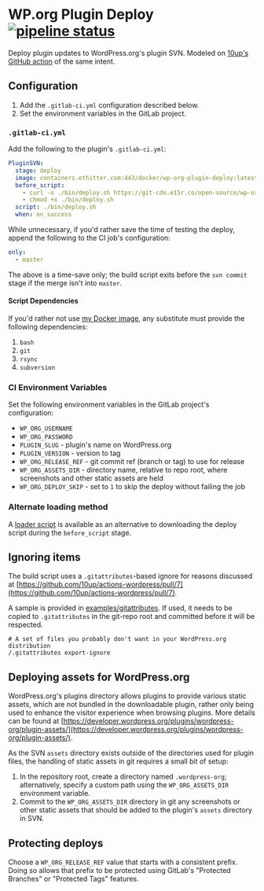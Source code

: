 # WP.org Plugin Deploy [![pipeline status](https://git.ethitter.com/open-source/wp-org-plugin-deploy/badges/master/pipeline.svg)](https://git.ethitter.com/open-source/wp-org-plugin-deploy/commits/master)

Deploy plugin updates to WordPress.org's plugin SVN. Modeled on [10up's GitHub action](https://github.com/10up/actions-wordpress/blob/598b1572d5024340f09d7efc083a65ebff3bcdef/dotorg-plugin-deploy/entrypoint.sh) of the same intent.

## Configuration

1. Add the `.gitlab-ci.yml` configuration described below.
1. Set the environment variables in the GitLab project.

### `.gitlab-ci.yml`

Add the following to the plugin's `.gitlab-ci.yml`:

```yaml
PluginSVN:
  stage: deploy
  image: containers.ethitter.com:443/docker/wp-org-plugin-deploy:latest
  before_script:
    - curl -o ./bin/deploy.sh https://git-cdn.e15r.co/open-source/wp-org-plugin-deploy/raw/master/scripts/deploy.sh
    - chmod +x ./bin/deploy.sh
  script: ./bin/deploy.sh
  when: on_success
```

While unnecessary, if you'd rather save the time of testing the deploy, append the following to the CI job's configuration:

```yaml
only:
  - master
```

The above is a time-save only; the build script exits before the `svn commit` stage if the merge isn't into `master`. 

#### Script Dependencies

If you'd rather not use [my Docker image](https://git.ethitter.com/docker/wp-org-plugin-deploy), any substitute must provide the following dependencies:

1. `bash`
1. `git`
1. `rsync`
1. `subversion`

### CI Environment Variables

Set the following environment variables in the GitLab project's configuration:

* `WP_ORG_USERNAME`
* `WP_ORG_PASSWORD`
* `PLUGIN_SLUG` - plugin's name on WordPress.org
* `PLUGIN_VERSION` - version to tag
* `WP_ORG_RELEASE_REF` - git commit ref (branch or tag) to use for release 
* `WP_ORG_ASSETS_DIR` - directory name, relative to repo root, where screenshots and other static assets are held
* `WP_ORG_DEPLOY_SKIP` - set to `1` to skip the deploy without failing the job

### Alternate loading method

A [loader script](./scripts/loader.sh) is available as an alternative to downloading the deploy script during the `before_script` stage.

## Ignoring items

The build script uses a `.gitattributes`-based ignore for reasons discussed at [https://github.com/10up/actions-wordpress/pull/7](https://github.com/10up/actions-wordpress/pull/7).

A sample is provided in [examples/gitattributes](./examples/gitattributes). If used, it needs to be copied to `.gitattributes` in the git-repo root and committed before it will be respected.

```
# A set of files you probably don't want in your WordPress.org distribution
/.gitattributes export-ignore
```

## Deploying assets for WordPress.org

WordPress.org's plugins directory allows plugins to provide various static assets, which are not bundled in the downloadable plugin, rather only being used to enhance the visitor experience when browsing plugins. More details can be found at [https://developer.wordpress.org/plugins/wordpress-org/plugin-assets/](https://developer.wordpress.org/plugins/wordpress-org/plugin-assets/).

As the SVN `assets` directory exists outside of the directories used for plugin files, the handling of static assets in git requires a small bit of setup:

1. In the repository root, create a directory named `.wordpress-org`; alternatively, specify a custom path using the `WP_ORG_ASSETS_DIR` environment variable.
1. Commit to the `WP_ORG_ASSETS_DIR` directory in git any screenshots or other static assets that should be added to the plugin's `assets` directory in SVN.

## Protecting deploys

Choose a `WP_ORG_RELEASE_REF` value that starts with a consistent prefix. Doing so allows that prefix to be protected using GitLab's "Protected Branches" or "Protected Tags" features.
